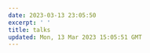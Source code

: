 ```yaml
---
date: 2023-03-13 23:05:50
excerpt: ' '
title: talks
updated: Mon, 13 Mar 2023 15:05:51 GMT
---
```

<script src="https://cdn.jsdelivr.net/npm/qexo-static@1.5.0/hexo/talks.min.js"></script>

<link rel="stylesheet" href="https://cdn.jsdelivr.net/npm/qexo-static@1.5.0/hexo/talks.min.css">

<div id="qexot"></div>

<script>showQexoTalks("qexot", "\${https://hexo-blog-cms.vercel.app/})